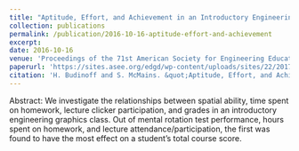 ```yaml
---
title: "Aptitude, Effort, and Achievement in an Introductory Engineering Design Graphics Class"
collection: publications
permalink: /publication/2016-10-16-aptitude-effort-and-achievement
excerpt: 
date: 2016-10-16
venue: 'Proceedings of the 71st American Society for Engineering Education Engineering Design Graphics Division MidYear Conference'
paperurl: 'https://sites.asee.org/edgd/wp-content/uploads/sites/22/2017/12/Part14-Budinoff-and-McMains.pdf'
citation: 'H. Budinoff and S. McMains. &quot;Aptitude, Effort, and Achievement in an Introductory Engineering Design Graphics Class,&quot; in <i>Proceedings of the 71st American Society for Engineering Education Engineering Design Graphics Division MidYear Conference, Nashua, NH, October 16-18, 2016</i>.' 
---
```


Abstract: We investigate the relationships between spatial ability, time spent on homework, lecture
clicker participation, and grades in an introductory engineering graphics class. Out of mental
rotation test performance, hours spent on homework, and lecture attendance/participation, the
first was found to have the most effect on a student’s total course score. 

